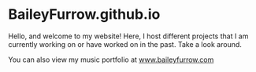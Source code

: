 # BaileyFurrow.github.io

Hello, and welcome to my website! Here, I host different projects that I am currently working on or have worked on in the past. Take a look around.

You can also view my music portfolio at www.baileyfurrow.com
